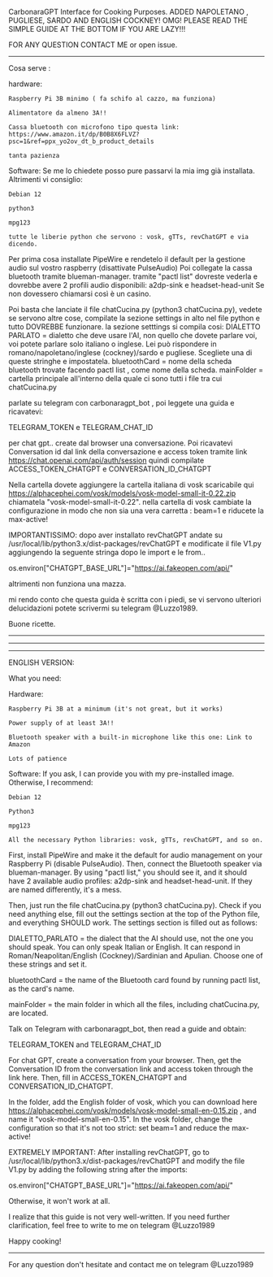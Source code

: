 CarbonaraGPT Interface for Cooking Purposes.
ADDED NAPOLETANO , PUGLIESE, SARDO AND ENGLISH COCKNEY! OMG!
PLEASE READ THE SIMPLE GUIDE AT THE BOTTOM IF YOU ARE LAZY!!!

FOR ANY QUESTION CONTACT ME or open issue.



-------------

Cosa serve :

hardware:

    Raspberry Pi 3B minimo ( fa schifo al cazzo, ma funziona)

    Alimentatore da almeno 3A!!

    Cassa bluetooth con microfono tipo questa link: https://www.amazon.it/dp/B0B8X6FLVZ?psc=1&ref=ppx_yo2ov_dt_b_product_details

    tanta pazienza

Software: Se me lo chiedete posso pure passarvi la mia img già installata. Altrimenti vi consiglio:

    Debian 12

    python3

    mpg123

    tutte le liberie python che servono : vosk, gTTs, revChatGPT e via dicendo.

Per prima cosa installate PipeWire e rendetelo il default per la gestione audio sul vostro raspberry (disattivate PulseAudio)
Poi collegate la cassa bluetooth tramite blueman-manager.
tramite "pactl list" dovreste vederla e dovrebbe avere 2 profili audio disponibili: a2dp-sink e headset-head-unit
Se non dovessero chiamarsi così è un casino. 


Poi basta che lanciate il file chatCucina.py (python3 chatCucina.py), vedete se servono altre cose, compilate la sezione settings in alto nel file python e tutto DOVREBBE funzionare. la sezione setttings si compila cosi:
DIALETTO PARLATO = dialetto che deve usare l'AI, non quello che dovete parlare voi, voi potete parlare solo italiano o inglese. Lei può rispondere in romano/napoletano/inglese (cockney)/sardo e pugliese. Scegliete una di queste stringhe e impostatela.
bluetoothCard = nome della scheda bluetooth trovate facendo pactl list , come nome della scheda.
mainFolder = cartella principale all'interno della quale ci sono tutti i file tra cui chatCucina.py 

parlate su telegram con carbonaragpt_bot , poi leggete una guida e ricavatevi:

TELEGRAM_TOKEN e TELEGRAM_CHAT_ID

per chat gpt.. create dal browser una conversazione. Poi ricavatevi Conversation id dal link della conversazione e access token tramite link https://chat.openai.com/api/auth/session quindi compilate ACCESS_TOKEN_CHATGPT e CONVERSATION_ID_CHATGPT

Nella cartella dovete aggiungere la cartella italiana di vosk scaricabile qui https://alphacephei.com/vosk/models/vosk-model-small-it-0.22.zip chiamatela "vosk-model-small-it-0.22". nella cartella di vosk cambiate la configurazione in modo che non sia una vera carretta : beam=1 e riducete la max-active!

IMPORTANTISSIMO: dopo aver installato revChatGPT andate su /usr/local/lib/python3.x/dist-packages/revChatGPT e modificate il file V1.py aggiungendo la seguente stringa dopo le import e le from..

os.environ["CHATGPT_BASE_URL"]="https://ai.fakeopen.com/api/"

altrimenti non funziona una mazza.

mi rendo conto che questa guida è scritta con i piedi, se vi servono ulteriori delucidazioni potete scrivermi su telegram @Luzzo1989.

Buone ricette.

--------------------------------------------------
--------------------------------------------------
--------------------------------------------------

ENGLISH VERSION:

What you need:

Hardware:

    Raspberry Pi 3B at a minimum (it's not great, but it works)
    
    Power supply of at least 3A!!
    
    Bluetooth speaker with a built-in microphone like this one: Link to Amazon
    
    Lots of patience

Software: If you ask, I can provide you with my pre-installed image. Otherwise, I recommend:
    
    Debian 12
    
    Python3
    
    mpg123

    All the necessary Python libraries: vosk, gTTs, revChatGPT, and so on.

First, install PipeWire and make it the default for audio management on your Raspberry Pi (disable PulseAudio). Then, connect the Bluetooth speaker via blueman-manager. By using "pactl list," you should see it, and it should have 2 available audio profiles: a2dp-sink and headset-head-unit. If they are named differently, it's a mess.

Then, just run the file chatCucina.py (python3 chatCucina.py). Check if you need anything else, fill out the settings section at the top of the Python file, and everything SHOULD work. The settings section is filled out as follows:

DIALETTO_PARLATO = the dialect that the AI should use, not the one you should speak. You can only speak Italian or English. It can respond in Roman/Neapolitan/English (Cockney)/Sardinian and Apulian. Choose one of these strings and set it.

bluetoothCard = the name of the Bluetooth card found by running pactl list, as the card's name.

mainFolder = the main folder in which all the files, including chatCucina.py, are located.

Talk on Telegram with carbonaragpt_bot, then read a guide and obtain:

TELEGRAM_TOKEN and TELEGRAM_CHAT_ID

For chat GPT, create a conversation from your browser. Then, get the Conversation ID from the conversation link and access token through the link here. Then, fill in ACCESS_TOKEN_CHATGPT and CONVERSATION_ID_CHATGPT.

In the folder, add the English folder of vosk, which you can download here https://alphacephei.com/vosk/models/vosk-model-small-en-0.15.zip , and name it "vosk-model-small-en-0.15". In the vosk folder, change the configuration so that it's not too strict: set beam=1 and reduce the max-active!

EXTREMELY IMPORTANT: After installing revChatGPT, go to /usr/local/lib/python3.x/dist-packages/revChatGPT and modify the file V1.py by adding the following string after the imports:

os.environ["CHATGPT_BASE_URL"]="https://ai.fakeopen.com/api/"

Otherwise, it won't work at all.

I realize that this guide is not very well-written. If you need further clarification, feel free to write to me on telegram @Luzzo1989

Happy cooking!




--------------------------------------------------------------------------------------------------------------------------------------------------------------------------

For any question don't hesitate and contact me on telegram @Luzzo1989
